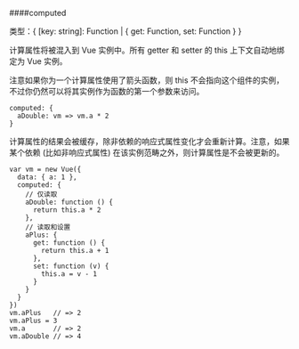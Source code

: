 ####computed

<p>
类型：{ [key: string]: Function | { get: Function, set: Function } }
</p>
<p>
计算属性将被混入到 Vue 实例中。所有 getter 和 setter 的 this 上下文自动地绑定为 Vue 实例。<br/>

注意如果你为一个计算属性使用了箭头函数，则 this 不会指向这个组件的实例，不过你仍然可以将其实例作为函数的第一个参数来访问。

</p>

```
computed: {
  aDouble: vm => vm.a * 2
}
```

<p>
计算属性的结果会被缓存，除非依赖的响应式属性变化才会重新计算。注意，如果某个依赖 (比如非响应式属性) 在该实例范畴之外，则计算属性是不会被更新的。
</p>

```
var vm = new Vue({
  data: { a: 1 },
  computed: {
    // 仅读取
    aDouble: function () {
      return this.a * 2
    },
    // 读取和设置
    aPlus: {
      get: function () {
        return this.a + 1
      },
      set: function (v) {
        this.a = v - 1
      }
    }
  }
})
vm.aPlus   // => 2
vm.aPlus = 3
vm.a       // => 2
vm.aDouble // => 4
```
